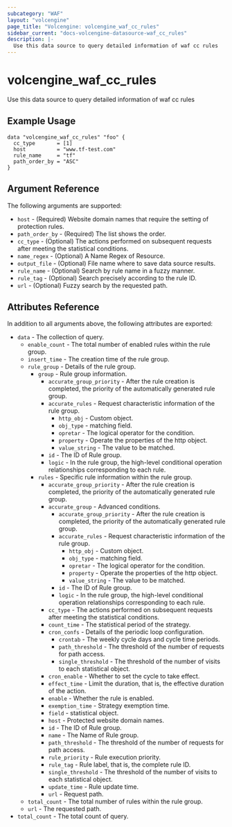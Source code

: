 ```yaml
---
subcategory: "WAF"
layout: "volcengine"
page_title: "Volcengine: volcengine_waf_cc_rules"
sidebar_current: "docs-volcengine-datasource-waf_cc_rules"
description: |-
  Use this data source to query detailed information of waf cc rules
---
```

# volcengine_waf_cc_rules
Use this data source to query detailed information of waf cc rules
## Example Usage
```hcl
data "volcengine_waf_cc_rules" "foo" {
  cc_type       = [1]
  host          = "www.tf-test.com"
  rule_name     = "tf"
  path_order_by = "ASC"
}
```
## Argument Reference
The following arguments are supported:
* `host` - (Required) Website domain names that require the setting of protection rules.
* `path_order_by` - (Required) The list shows the order.
* `cc_type` - (Optional) The actions performed on subsequent requests after meeting the statistical conditions.
* `name_regex` - (Optional) A Name Regex of Resource.
* `output_file` - (Optional) File name where to save data source results.
* `rule_name` - (Optional) Search by rule name in a fuzzy manner.
* `rule_tag` - (Optional) Search precisely according to the rule ID.
* `url` - (Optional) Fuzzy search by the requested path.

## Attributes Reference
In addition to all arguments above, the following attributes are exported:
* `data` - The collection of query.
    * `enable_count` - The total number of enabled rules within the rule group.
    * `insert_time` - The creation time of the rule group.
    * `rule_group` - Details of the rule group.
        * `group` - Rule group information.
            * `accurate_group_priority` - After the rule creation is completed, the priority of the automatically generated rule group.
            * `accurate_rules` - Request characteristic information of the rule group.
                * `http_obj` - Custom object.
                * `obj_type` - matching field.
                * `opretar` - The logical operator for the condition.
                * `property` - Operate the properties of the http object.
                * `value_string` - The value to be matched.
            * `id` - The ID of Rule group.
            * `logic` - In the rule group, the high-level conditional operation relationships corresponding to each rule.
        * `rules` - Specific rule information within the rule group.
            * `accurate_group_priority` - After the rule creation is completed, the priority of the automatically generated rule group.
            * `accurate_group` - Advanced conditions.
                * `accurate_group_priority` - After the rule creation is completed, the priority of the automatically generated rule group.
                * `accurate_rules` - Request characteristic information of the rule group.
                    * `http_obj` - Custom object.
                    * `obj_type` - matching field.
                    * `opretar` - The logical operator for the condition.
                    * `property` - Operate the properties of the http object.
                    * `value_string` - The value to be matched.
                * `id` - The ID of Rule group.
                * `logic` - In the rule group, the high-level conditional operation relationships corresponding to each rule.
            * `cc_type` - The actions performed on subsequent requests after meeting the statistical conditions.
            * `count_time` - The statistical period of the strategy.
            * `cron_confs` - Details of the periodic loop configuration.
                * `crontab` - The weekly cycle days and cycle time periods.
                * `path_threshold` - The threshold of the number of requests for path access.
                * `single_threshold` - The threshold of the number of visits to each statistical object.
            * `cron_enable` - Whether to set the cycle to take effect.
            * `effect_time` - Limit the duration, that is, the effective duration of the action.
            * `enable` - Whether the rule is enabled.
            * `exemption_time` - Strategy exemption time.
            * `field` - statistical object.
            * `host` - Protected website domain names.
            * `id` - The ID of Rule group.
            * `name` - The Name of Rule group.
            * `path_threshold` - The threshold of the number of requests for path access.
            * `rule_priority` - Rule execution priority.
            * `rule_tag` - Rule label, that is, the complete rule ID.
            * `single_threshold` - The threshold of the number of visits to each statistical object.
            * `update_time` - Rule update time.
            * `url` - Request path.
    * `total_count` - The total number of rules within the rule group.
    * `url` - The requested path.
* `total_count` - The total count of query.


